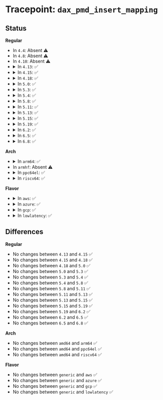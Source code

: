# Tracepoint: <code>dax_pmd_insert_mapping</code>

## Status
<b>Regular</b>
<ul>
<li>
In <code>4.4</code>: Absent ⚠️
</li>
<li>
In <code>4.8</code>: Absent ⚠️
</li>
<li>
In <code>4.10</code>: Absent ⚠️
</li>
<li>
<details>
<summary>In <code>4.13</code>: ✅</summary>

Event:

```c
struct trace_event_raw_dax_pmd_insert_mapping_class {
    struct trace_entry ent;
    long unsigned int ino;
    long unsigned int vm_flags;
    long unsigned int address;
    long int length;
    u64 pfn_val;
    void *radix_entry;
    dev_t dev;
    int write;
    char __data[0];
};
```
Function:

```c
void trace_event_raw_event_dax_pmd_insert_mapping_class(void *__data, struct inode *inode, struct vm_fault *vmf, long int length, pfn_t pfn, void *radix_entry);
```
</details>
</li>
<li>
<details>
<summary>In <code>4.15</code>: ✅</summary>

Event:

```c
struct trace_event_raw_dax_pmd_insert_mapping_class {
    struct trace_entry ent;
    long unsigned int ino;
    long unsigned int vm_flags;
    long unsigned int address;
    long int length;
    u64 pfn_val;
    void *radix_entry;
    dev_t dev;
    int write;
    char __data[0];
};
```
Function:

```c
void trace_event_raw_event_dax_pmd_insert_mapping_class(void *__data, struct inode *inode, struct vm_fault *vmf, long int length, pfn_t pfn, void *radix_entry);
```
</details>
</li>
<li>
<details>
<summary>In <code>4.18</code>: ✅</summary>

Event:

```c
struct trace_event_raw_dax_pmd_insert_mapping_class {
    struct trace_entry ent;
    long unsigned int ino;
    long unsigned int vm_flags;
    long unsigned int address;
    long int length;
    u64 pfn_val;
    void *radix_entry;
    dev_t dev;
    int write;
    char __data[0];
};
```
Function:

```c
void trace_event_raw_event_dax_pmd_insert_mapping_class(void *__data, struct inode *inode, struct vm_fault *vmf, long int length, pfn_t pfn, void *radix_entry);
```
</details>
</li>
<li>
<details>
<summary>In <code>5.0</code>: ✅</summary>

Event:

```c
struct trace_event_raw_dax_pmd_insert_mapping_class {
    struct trace_entry ent;
    long unsigned int ino;
    long unsigned int vm_flags;
    long unsigned int address;
    long int length;
    u64 pfn_val;
    void *radix_entry;
    dev_t dev;
    int write;
    char __data[0];
};
```
Function:

```c
void trace_event_raw_event_dax_pmd_insert_mapping_class(void *__data, struct inode *inode, struct vm_fault *vmf, long int length, pfn_t pfn, void *radix_entry);
```
</details>
</li>
<li>
<details>
<summary>In <code>5.3</code>: ✅</summary>

Event:

```c
struct trace_event_raw_dax_pmd_insert_mapping_class {
    struct trace_entry ent;
    long unsigned int ino;
    long unsigned int vm_flags;
    long unsigned int address;
    long int length;
    u64 pfn_val;
    void *radix_entry;
    dev_t dev;
    int write;
    char __data[0];
};
```
Function:

```c
void trace_event_raw_event_dax_pmd_insert_mapping_class(void *__data, struct inode *inode, struct vm_fault *vmf, long int length, pfn_t pfn, void *radix_entry);
```
</details>
</li>
<li>
<details>
<summary>In <code>5.4</code>: ✅</summary>

Event:

```c
struct trace_event_raw_dax_pmd_insert_mapping_class {
    struct trace_entry ent;
    long unsigned int ino;
    long unsigned int vm_flags;
    long unsigned int address;
    long int length;
    u64 pfn_val;
    void *radix_entry;
    dev_t dev;
    int write;
    char __data[0];
};
```
Function:

```c
void trace_event_raw_event_dax_pmd_insert_mapping_class(void *__data, struct inode *inode, struct vm_fault *vmf, long int length, pfn_t pfn, void *radix_entry);
```
</details>
</li>
<li>
<details>
<summary>In <code>5.8</code>: ✅</summary>

Event:

```c
struct trace_event_raw_dax_pmd_insert_mapping_class {
    struct trace_entry ent;
    long unsigned int ino;
    long unsigned int vm_flags;
    long unsigned int address;
    long int length;
    u64 pfn_val;
    void *radix_entry;
    dev_t dev;
    int write;
    char __data[0];
};
```
Function:

```c
void trace_event_raw_event_dax_pmd_insert_mapping_class(void *__data, struct inode *inode, struct vm_fault *vmf, long int length, pfn_t pfn, void *radix_entry);
```
</details>
</li>
<li>
<details>
<summary>In <code>5.11</code>: ✅</summary>

Event:

```c
struct trace_event_raw_dax_pmd_insert_mapping_class {
    struct trace_entry ent;
    long unsigned int ino;
    long unsigned int vm_flags;
    long unsigned int address;
    long int length;
    u64 pfn_val;
    void *radix_entry;
    dev_t dev;
    int write;
    char __data[0];
};
```
Function:

```c
void trace_event_raw_event_dax_pmd_insert_mapping_class(void *__data, struct inode *inode, struct vm_fault *vmf, long int length, pfn_t pfn, void *radix_entry);
```
</details>
</li>
<li>
<details>
<summary>In <code>5.13</code>: ✅</summary>

Event:

```c
struct trace_event_raw_dax_pmd_insert_mapping_class {
    struct trace_entry ent;
    long unsigned int ino;
    long unsigned int vm_flags;
    long unsigned int address;
    long int length;
    u64 pfn_val;
    void *radix_entry;
    dev_t dev;
    int write;
    char __data[0];
};
```
Function:

```c
void trace_event_raw_event_dax_pmd_insert_mapping_class(void *__data, struct inode *inode, struct vm_fault *vmf, long int length, pfn_t pfn, void *radix_entry);
```
</details>
</li>
<li>
<details>
<summary>In <code>5.15</code>: ✅</summary>

Event:

```c
struct trace_event_raw_dax_pmd_insert_mapping_class {
    struct trace_entry ent;
    long unsigned int ino;
    long unsigned int vm_flags;
    long unsigned int address;
    long int length;
    u64 pfn_val;
    void *radix_entry;
    dev_t dev;
    int write;
    char __data[0];
};
```
Function:

```c
void trace_event_raw_event_dax_pmd_insert_mapping_class(void *__data, struct inode *inode, struct vm_fault *vmf, long int length, pfn_t pfn, void *radix_entry);
```
</details>
</li>
<li>
<details>
<summary>In <code>5.19</code>: ✅</summary>

Event:

```c
struct trace_event_raw_dax_pmd_insert_mapping_class {
    struct trace_entry ent;
    long unsigned int ino;
    long unsigned int vm_flags;
    long unsigned int address;
    long int length;
    u64 pfn_val;
    void *radix_entry;
    dev_t dev;
    int write;
    char __data[0];
};
```
Function:

```c
void trace_event_raw_event_dax_pmd_insert_mapping_class(void *__data, struct inode *inode, struct vm_fault *vmf, long int length, pfn_t pfn, void *radix_entry);
```
</details>
</li>
<li>
<details>
<summary>In <code>6.2</code>: ✅</summary>

Event:

```c
struct trace_event_raw_dax_pmd_insert_mapping_class {
    struct trace_entry ent;
    long unsigned int ino;
    long unsigned int vm_flags;
    long unsigned int address;
    long int length;
    u64 pfn_val;
    void *radix_entry;
    dev_t dev;
    int write;
    char __data[0];
};
```
Function:

```c
void trace_event_raw_event_dax_pmd_insert_mapping_class(void *__data, struct inode *inode, struct vm_fault *vmf, long int length, pfn_t pfn, void *radix_entry);
```
</details>
</li>
<li>
<details>
<summary>In <code>6.5</code>: ✅</summary>

Event:

```c
struct trace_event_raw_dax_pmd_insert_mapping_class {
    struct trace_entry ent;
    long unsigned int ino;
    long unsigned int vm_flags;
    long unsigned int address;
    long int length;
    u64 pfn_val;
    void *radix_entry;
    dev_t dev;
    int write;
    char __data[0];
};
```
Function:

```c
void trace_event_raw_event_dax_pmd_insert_mapping_class(void *__data, struct inode *inode, struct vm_fault *vmf, long int length, pfn_t pfn, void *radix_entry);
```
</details>
</li>
<li>
<details>
<summary>In <code>6.8</code>: ✅</summary>

Event:

```c
struct trace_event_raw_dax_pmd_insert_mapping_class {
    struct trace_entry ent;
    long unsigned int ino;
    long unsigned int vm_flags;
    long unsigned int address;
    long int length;
    u64 pfn_val;
    void *radix_entry;
    dev_t dev;
    int write;
    char __data[0];
};
```
Function:

```c
void trace_event_raw_event_dax_pmd_insert_mapping_class(void *__data, struct inode *inode, struct vm_fault *vmf, long int length, pfn_t pfn, void *radix_entry);
```
</details>
</li>
</ul>
<b>Arch</b>
<ul>
<li>
<details>
<summary>In <code>arm64</code>: ✅</summary>

Event:

```c
struct trace_event_raw_dax_pmd_insert_mapping_class {
    struct trace_entry ent;
    long unsigned int ino;
    long unsigned int vm_flags;
    long unsigned int address;
    long int length;
    u64 pfn_val;
    void *radix_entry;
    dev_t dev;
    int write;
    char __data[0];
};
```
Function:

```c
void trace_event_raw_event_dax_pmd_insert_mapping_class(void *__data, struct inode *inode, struct vm_fault *vmf, long int length, pfn_t pfn, void *radix_entry);
```
</details>
</li>
<li>
In <code>armhf</code>: Absent ⚠️
</li>
<li>
<details>
<summary>In <code>ppc64el</code>: ✅</summary>

Event:

```c
struct trace_event_raw_dax_pmd_insert_mapping_class {
    struct trace_entry ent;
    long unsigned int ino;
    long unsigned int vm_flags;
    long unsigned int address;
    long int length;
    u64 pfn_val;
    void *radix_entry;
    dev_t dev;
    int write;
    char __data[0];
};
```
Function:

```c
void trace_event_raw_event_dax_pmd_insert_mapping_class(void *__data, struct inode *inode, struct vm_fault *vmf, long int length, pfn_t pfn, void *radix_entry);
```
</details>
</li>
<li>
<details>
<summary>In <code>riscv64</code>: ✅</summary>

Event:

```c
struct trace_event_raw_dax_pmd_insert_mapping_class {
    struct trace_entry ent;
    long unsigned int ino;
    long unsigned int vm_flags;
    long unsigned int address;
    long int length;
    u64 pfn_val;
    void *radix_entry;
    dev_t dev;
    int write;
    char __data[0];
};
```
Function:

```c
void trace_event_raw_event_dax_pmd_insert_mapping_class(void *__data, struct inode *inode, struct vm_fault *vmf, long int length, pfn_t pfn, void *radix_entry);
```
</details>
</li>
</ul>
<b>Flavor</b>
<ul>
<li>
<details>
<summary>In <code>aws</code>: ✅</summary>

Event:

```c
struct trace_event_raw_dax_pmd_insert_mapping_class {
    struct trace_entry ent;
    long unsigned int ino;
    long unsigned int vm_flags;
    long unsigned int address;
    long int length;
    u64 pfn_val;
    void *radix_entry;
    dev_t dev;
    int write;
    char __data[0];
};
```
Function:

```c
void trace_event_raw_event_dax_pmd_insert_mapping_class(void *__data, struct inode *inode, struct vm_fault *vmf, long int length, pfn_t pfn, void *radix_entry);
```
</details>
</li>
<li>
<details>
<summary>In <code>azure</code>: ✅</summary>

Event:

```c
struct trace_event_raw_dax_pmd_insert_mapping_class {
    struct trace_entry ent;
    long unsigned int ino;
    long unsigned int vm_flags;
    long unsigned int address;
    long int length;
    u64 pfn_val;
    void *radix_entry;
    dev_t dev;
    int write;
    char __data[0];
};
```
Function:

```c
void trace_event_raw_event_dax_pmd_insert_mapping_class(void *__data, struct inode *inode, struct vm_fault *vmf, long int length, pfn_t pfn, void *radix_entry);
```
</details>
</li>
<li>
<details>
<summary>In <code>gcp</code>: ✅</summary>

Event:

```c
struct trace_event_raw_dax_pmd_insert_mapping_class {
    struct trace_entry ent;
    long unsigned int ino;
    long unsigned int vm_flags;
    long unsigned int address;
    long int length;
    u64 pfn_val;
    void *radix_entry;
    dev_t dev;
    int write;
    char __data[0];
};
```
Function:

```c
void trace_event_raw_event_dax_pmd_insert_mapping_class(void *__data, struct inode *inode, struct vm_fault *vmf, long int length, pfn_t pfn, void *radix_entry);
```
</details>
</li>
<li>
<details>
<summary>In <code>lowlatency</code>: ✅</summary>

Event:

```c
struct trace_event_raw_dax_pmd_insert_mapping_class {
    struct trace_entry ent;
    long unsigned int ino;
    long unsigned int vm_flags;
    long unsigned int address;
    long int length;
    u64 pfn_val;
    void *radix_entry;
    dev_t dev;
    int write;
    char __data[0];
};
```
Function:

```c
void trace_event_raw_event_dax_pmd_insert_mapping_class(void *__data, struct inode *inode, struct vm_fault *vmf, long int length, pfn_t pfn, void *radix_entry);
```
</details>
</li>
</ul>

## Differences
<b>Regular</b>
<ul>
<li>
No changes between <code>4.13</code> and <code>4.15</code> ✅
</li>
<li>
No changes between <code>4.15</code> and <code>4.18</code> ✅
</li>
<li>
No changes between <code>4.18</code> and <code>5.0</code> ✅
</li>
<li>
No changes between <code>5.0</code> and <code>5.3</code> ✅
</li>
<li>
No changes between <code>5.3</code> and <code>5.4</code> ✅
</li>
<li>
No changes between <code>5.4</code> and <code>5.8</code> ✅
</li>
<li>
No changes between <code>5.8</code> and <code>5.11</code> ✅
</li>
<li>
No changes between <code>5.11</code> and <code>5.13</code> ✅
</li>
<li>
No changes between <code>5.13</code> and <code>5.15</code> ✅
</li>
<li>
No changes between <code>5.15</code> and <code>5.19</code> ✅
</li>
<li>
No changes between <code>5.19</code> and <code>6.2</code> ✅
</li>
<li>
No changes between <code>6.2</code> and <code>6.5</code> ✅
</li>
<li>
No changes between <code>6.5</code> and <code>6.8</code> ✅
</li>
</ul>
<b>Arch</b>
<ul>
<li>
No changes between <code>amd64</code> and <code>arm64</code> ✅
</li>
<li>
No changes between <code>amd64</code> and <code>ppc64el</code> ✅
</li>
<li>
No changes between <code>amd64</code> and <code>riscv64</code> ✅
</li>
</ul>
<b>Flavor</b>
<ul>
<li>
No changes between <code>generic</code> and <code>aws</code> ✅
</li>
<li>
No changes between <code>generic</code> and <code>azure</code> ✅
</li>
<li>
No changes between <code>generic</code> and <code>gcp</code> ✅
</li>
<li>
No changes between <code>generic</code> and <code>lowlatency</code> ✅
</li>
</ul>
